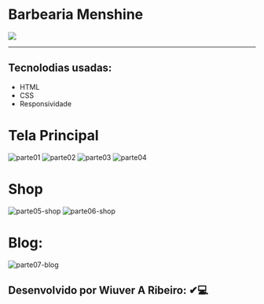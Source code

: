   # Barbearia Menshine
<img src="../Exercicio/src/assets/images/logo.jpg" />
<hr>

## Tecnolodias usadas: 
* HTML
* CSS
* Responsividade

# Tela Principal
![parte01](https://user-images.githubusercontent.com/52933241/124190320-73588f80-da98-11eb-83c1-1350b7b0d7b7.png)
![parte02](https://user-images.githubusercontent.com/52933241/124190330-781d4380-da98-11eb-9fbf-0428edd28b69.png)
![parte03](https://user-images.githubusercontent.com/52933241/124190333-78b5da00-da98-11eb-9206-44da336fd38c.png)
![parte04](https://user-images.githubusercontent.com/52933241/124190335-79e70700-da98-11eb-9111-1796f0fbe531.png)

# Shop
![parte05-shop](https://user-images.githubusercontent.com/52933241/124190337-7a7f9d80-da98-11eb-9f05-4d6def53928a.png)
![parte06-shop](https://user-images.githubusercontent.com/52933241/124190345-7ce1f780-da98-11eb-8b45-b245ec9f483c.png)

# Blog:
![parte07-blog](https://user-images.githubusercontent.com/52933241/124190350-7f445180-da98-11eb-9933-3f96bd4ae09c.png)


## Desenvolvido por Wiuver A Ribeiro: ✔💻